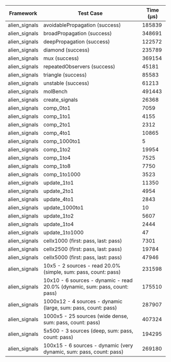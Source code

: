 | Framework | Test Case | Time (μs) |
| --- | --- | --- |
| alien_signals | avoidablePropagation (success) | 185839 |
| alien_signals | broadPropagation (success) | 348691 |
| alien_signals | deepPropagation (success) | 122572 |
| alien_signals | diamond (success) | 235789 |
| alien_signals | mux (success) | 369154 |
| alien_signals | repeatedObservers (success) | 45181 |
| alien_signals | triangle (success) | 85583 |
| alien_signals | unstable (success) | 61213 |
| alien_signals | molBench | 491443 |
| alien_signals | create_signals | 26368 |
| alien_signals | comp_0to1 | 7059 |
| alien_signals | comp_1to1 | 4155 |
| alien_signals | comp_2to1 | 2312 |
| alien_signals | comp_4to1 | 10865 |
| alien_signals | comp_1000to1 | 5 |
| alien_signals | comp_1to2 | 19954 |
| alien_signals | comp_1to4 | 7525 |
| alien_signals | comp_1to8 | 7750 |
| alien_signals | comp_1to1000 | 3523 |
| alien_signals | update_1to1 | 11350 |
| alien_signals | update_2to1 | 4954 |
| alien_signals | update_4to1 | 2843 |
| alien_signals | update_1000to1 | 10 |
| alien_signals | update_1to2 | 5607 |
| alien_signals | update_1to4 | 2444 |
| alien_signals | update_1to1000 | 47 |
| alien_signals | cellx1000 (first: pass, last: pass) | 7301 |
| alien_signals | cellx2500 (first: pass, last: pass) | 19784 |
| alien_signals | cellx5000 (first: pass, last: pass) | 47946 |
| alien_signals | 10x5 - 2 sources - read 20.0% (simple, sum: pass, count: pass) | 231598 |
| alien_signals | 10x10 - 6 sources - dynamic - read 20.0% (dynamic, sum: pass, count: pass) | 175510 |
| alien_signals | 1000x12 - 4 sources - dynamic (large, sum: pass, count: pass) | 287907 |
| alien_signals | 1000x5 - 25 sources (wide dense, sum: pass, count: pass) | 407324 |
| alien_signals | 5x500 - 3 sources (deep, sum: pass, count: pass) | 194295 |
| alien_signals | 100x15 - 6 sources - dynamic (very dynamic, sum: pass, count: pass) | 269180 |
